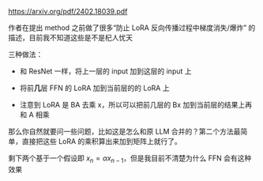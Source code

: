 https://arxiv.org/pdf/2402.18039.pdf

作者在提出 method 之前做了很多“防止 LoRA 反向传播过程中梯度消失/爆炸” 的描述，目前我不知道这些是不是杞人忧天

三种做法：

- 和 ResNet 一样，将上一层的 input 加到这层的 input 上

- 将前**几**层 FFN 的 LoRA 加到当前层的的 LoRA 上

- 注意到 LoRA 是 BA 去乘 x，所以可以把前几层的 Bx 加到当前层的结果上再和 A 相乘

那么你自然就要问一些问题，比如这是怎么和原 LLM 合并的？第二个方法最简单，直接把这些 LoRA 的乘积算出来加到矩阵上就行了。

剩下两个基于一个假设即 $x_n = \alpha x_{n-1}$，但是我目前不清楚为什么 FFN 会有这种效果